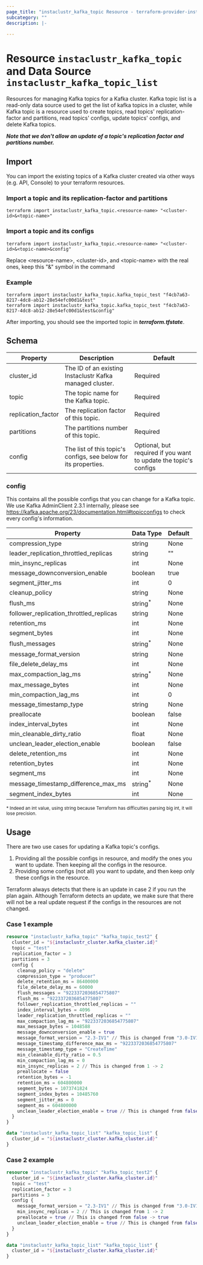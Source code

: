 ```yaml
---
page_title: "instaclustr_kafka_topic Resource - terraform-provider-instaclustr"
subcategory: ""
description: |-
  
---
```


# Resource  `instaclustr_kafka_topic` and Data Source `instaclustr_kafka_topic_list`
Resources for managing Kafka topics for a Kafka cluster.
Kafka topic list is a read-only data source used to get the list of kafka topics in a cluster,
while Kafka topic is a resource used to create topics, read topics' replication-factor and partitions, 
read topics' configs, update topics' configs, and delete Kafka topics.

**_Note that we don't allow an update of a topic's replication factor and partitions number._**

## Import
You can import the existing topics of a Kafka cluster created via other ways (e.g. API, Console) to your
terraform resources.

### Import a topic and its replication-factor and partitions
```shell
terraform import instaclustr_kafka_topic.<resource-name> "<cluster-id>&<topic-name>"
```

### Import a topic and its configs
```shell
terraform import instaclustr_kafka_topic.<resource-name> "<cluster-id>&<topic-name>&config"
```
Replace \<resource-name\>, \<cluster-id\>, and \<topic-name\> with the real ones, keep this "&" symbol in the command

### Example
```shell
terraform import instaclustr_kafka_topic.kafka_topic_test "f4cb7a63-8217-4dc8-ab12-28e54efc00d1&test"
terraform import instaclustr_kafka_topic.kafka_topic_test "f4cb7a63-8217-4dc8-ab12-28e54efc00d1&test&config"
```

After importing, you should see the imported topic in ***terraform.tfstate***.

## Schema
Property | Description | Default
---------|-------------|--------
cluster_id | The ID of an existing Instaclustr Kafka managed cluster. | Required
topic | The topic name for the Kafka topic. | Required
replication_factor | The replication factor of this topic. | Required
partitions | The partitions number of this topic. | Required
config | The list of this topic's configs, see below for its properties. | Optional, but required if you want to update the topic's configs

### config
This contains all the possible configs that you can change for a Kafka topic. We use Kafka AdminClient 2.3.1 internally, please see https://kafka.apache.org/23/documentation.html#topicconfigs
to check every config's information. 

Property | Data Type | Default
---------|-------------|--------
compression_type | string | None
leader_replication_throttled_replicas | string | ""
min_insync_replicas | int | None
message_downconversion_enable | boolean | true
segment_jitter_ms | int | 0
cleanup_policy | string | None
flush_ms | string<sup>* | None
follower_replication_throttled_replicas | string | None
retention_ms | int | None
segment_bytes | int | None
flush_messages | string<sup>* | None
message_format_version| string | None
file_delete_delay_ms | int | None
max_compaction_lag_ms | string<sup>* | None
max_message_bytes | int | None
min_compaction_lag_ms | int | 0
message_timestamp_type | string | None
preallocate | boolean | false
index_interval_bytes | int | None
min_cleanable_dirty_ratio | float | None
unclean_leader_election_enable | boolean | false
delete_retention_ms | int | None
retention_bytes | int | None
segment_ms | int | None
message_timestamp_difference_max_ms | string<sup>* | None
segment_index_bytes | int | None

<sup>* Indeed an int value, using string because Terraform has difficulties parsing big int, it will lose precision.

## Usage
There are two use cases for updating a Kafka topic's configs.
1. Providing all the possible configs in resource, and modify the ones you want to update. Then keeping all the configs in the resource.
2. Providing some configs (not all) you want to update, and then keep only these configs in the resource.

Terraform always detects that there is an update in case 2 if you run the plan again. Although Terraform detects an update, we make sure
that there will not be a real update request if the configs in the resources are not changed.

### Case 1 example
```terraform
resource "instaclustr_kafka_topic" "kafka_topic_test2" {
  cluster_id = "${instaclustr_cluster.kafka_cluster.id}"
  topic = "test"
  replication_factor = 3
  partitions = 3
  config {
    cleanup_policy = "delete"
    compression_type = "producer"
    delete_retention_ms = 86400000
    file_delete_delay_ms = 60000
    flush_messages = "9223372036854775807"
    flush_ms = "9223372036854775807"
    follower_replication_throttled_replicas = ""
    index_interval_bytes = 4096
    leader_replication_throttled_replicas = ""
    max_compaction_lag_ms = "9223372036854775807"
    max_message_bytes = 1048588
    message_downconversion_enable = true
    message_format_version = "2.3-IV1" // This is changed from "3.0-IV1" -> "2.3-IV1"
    message_timestamp_difference_max_ms = "9223372036854775807"
    message_timestamp_type = "CreateTime"
    min_cleanable_dirty_ratio = 0.5
    min_compaction_lag_ms = 0
    min_insync_replicas = 2 // This is changed from 1 -> 2
    preallocate = false
    retention_bytes = -1
    retention_ms = 604800000
    segment_bytes = 1073741824
    segment_index_bytes = 10485760
    segment_jitter_ms = 0
    segment_ms = 604800000
    unclean_leader_election_enable = true // This is changed from false -> true
  }
}

data "instaclustr_kafka_topic_list" "kafka_topic_list" {
  cluster_id = "${instaclustr_cluster.kafka_cluster.id}"
}
```

### Case 2 example
```terraform
resource "instaclustr_kafka_topic" "kafka_topic_test2" {
  cluster_id = "${instaclustr_cluster.kafka_cluster.id}"
  topic = "test"
  replication_factor = 3
  partitions = 3
  config {
    message_format_version = "2.3-IV1" // This is changed from "3.0-IV1" -> "2.3-IV1"
    min_insync_replicas = 2 // This is changed from 1 -> 2
    preallocate = true // This is changed from false -> true
    unclean_leader_election_enable = true // This is changed from false -> true
  }
}

data "instaclustr_kafka_topic_list" "kafka_topic_list" {
  cluster_id = "${instaclustr_cluster.kafka_cluster.id}"
}
```